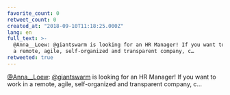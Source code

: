 ```yaml
---
favorite_count: 0
retweet_count: 0
created_at: "2018-09-10T11:18:25.000Z"
lang: en
full_text: >-
  @Anna__Loew: @giantswarm is looking for an HR Manager! If you want to work in
  a remote, agile, self-organized and transparent company, c…
retweeted: true
---
```


[@Anna\_\_Loew](https://twitter.com/Anna__Loew):
[@giantswarm](https://twitter.com/giantswarm) is looking for an HR Manager! If
you want to work in a remote, agile, self-organized and transparent company, c…

